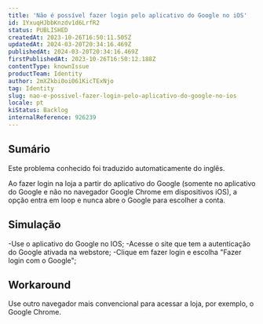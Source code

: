 ```yaml
---
title: 'Não é possível fazer login pelo aplicativo do Google no iOS'
id: 1YxuqHJbbKnzdv1d6LrfR2
status: PUBLISHED
createdAt: 2023-10-26T16:50:11.505Z
updatedAt: 2024-03-20T20:34:16.469Z
publishedAt: 2024-03-20T20:34:16.469Z
firstPublishedAt: 2023-10-26T16:50:12.188Z
contentType: knownIssue
productTeam: Identity
author: 2mXZkbi0oi061KicTExNjo
tag: Identity
slug: nao-e-possivel-fazer-login-pelo-aplicativo-do-google-no-ios
locale: pt
kiStatus: Backlog
internalReference: 926239
---
```


## Sumário

<div class="alert alert-info">
  <p>Este problema conhecido foi traduzido automaticamente do inglês.</p>
</div>


Ao fazer login na loja a partir do aplicativo do Google (somente no aplicativo do Google e não no navegador Google Chrome em dispositivos iOS), a opção entra em loop e nunca abre o Google para escolher a conta.

## Simulação


-Use o aplicativo do Google no IOS;
-Acesse o site que tem a autenticação do Google ativada na webstore;
-Clique em fazer login e escolha "Fazer login com o Google";



## Workaround


Use outro navegador mais convencional para acessar a loja, por exemplo, o Google Chrome.





